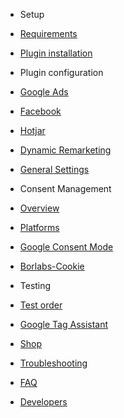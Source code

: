 

<!-- docs/_sidebar.md -->

<!-- - [About](README.md) -->

- Setup
 - [Requirements](requirements.md)
 - [Plugin installation](plugin-installation.md)


- Plugin configuration
 - [Google Ads](pixels/google-ads.md)
 - [Facebook](pixels/facebook.md)
 - [Hotjar](pixels/hotjar.md)
 - [Dynamic Remarketing](dynamic-remarketing.md)
 - [General Settings](general.md)


 - Consent Management
  - [Overview](consent-mgmt/overview.md)
  - [Platforms](consent-mgmt/platforms.md)
  - [Google Consent Mode](consent-mgmt/google-consent-mode.md)
  - [Borlabs-Cookie](consent-mgmt/borlabs-cookie.md)


- Testing
 - [Test order](test-order.md)
 - [Google Tag Assistant](google-tag-assistant.md)


- [Shop](shop.md)

- [Troubleshooting](troubleshooting.md)

- [FAQ](faq.md)
- [Developers](developers.md)

<!-- - [Script Blockers](script-blockers.md) -->
<!-- - [Pro features](pro-features.md) -->